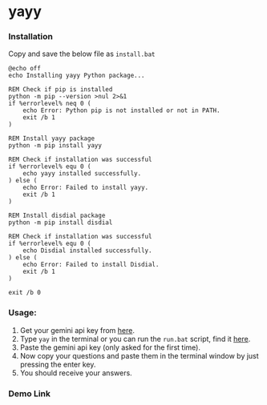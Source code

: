 # yayy

### Installation
Copy and save the below file as `install.bat`

```
@echo off
echo Installing yayy Python package...

REM Check if pip is installed
python -m pip --version >nul 2>&1
if %errorlevel% neq 0 (
    echo Error: Python pip is not installed or not in PATH.
    exit /b 1
)

REM Install yayy package
python -m pip install yayy

REM Check if installation was successful
if %errorlevel% equ 0 (
    echo yayy installed successfully.
) else (
    echo Error: Failed to install yayy.
    exit /b 1
)

REM Install disdial package
python -m pip install disdial

REM Check if installation was successful
if %errorlevel% equ 0 (
    echo Disdial installed successfully.
) else (
    echo Error: Failed to install Disdial.
    exit /b 1
)

exit /b 0
```

<!-- 1. Run `install.bat` file  -->

### Usage:
1. Get your gemini api key from [here](https://aistudio.google.com/app/apikey).
3. Type `yay` in the terminal or you can run the `run.bat` script, find it [here](misc/run.bat).
4. Paste the gemini api key (only asked for the first time).
5. Now copy your questions and paste them in the terminal window by just pressing the enter key.
6. You should receive your answers.

### Demo Link